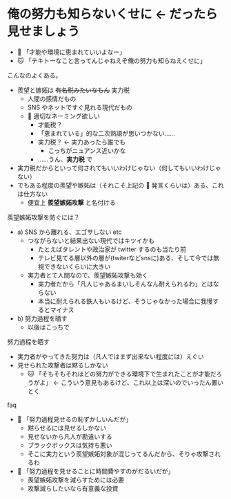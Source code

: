 # 俺の努力も知らないくせに ← だったら見せましょう
- :dog: 「才能や環境に恵まれていいよなー」
- :cat: 「テキトーなこと言ってんじゃねえぞ俺の努力も知らねえくせに」

こんなのよくある。

- 羨望と嫉妬は ~~有名税みたいなもん~~ 実力税
  - 人間の感情だもの
  - SNS やネットですぐ見れる現代だもの
  - :train: 適切なネーミング欲しい
    - 才能税？
    - 「恵まれている」的な二次熟語が思いつかない……
    - 実力税？ ← 実力あったら誰でも
      - こっちがニュアンス近いかな
    - ……うん、**実力税** で
- 実力税だからといって何されてもいいわけじゃない（何してもいいわけじゃない）
- でもある程度の羨望や嫉妬は（それこそ上記の :dog: 発言くらいは）ある、これは仕方ない
  - 便宜上 **羨望嫉妬攻撃** と名付ける

羨望嫉妬攻撃を防ぐには？

- a) SNS から離れる、エゴサしない etc
  - つながらないと結果出ない現代ではキツイかも
    - たとえばタレントや政治家が twitter するのも当たり前
    - テレビ見てる層以外の層が(twiterなどsnsに)ある、そして今では無視できないくらいに大きい
  - 実力者とて人間なので、羨望嫉妬攻撃も効く
    - 実力者だから「凡人じゃあるまいしそんなん耐えられるわ」とはならない
    - 本当に耐えられる鉄人もいるけど、そうじゃなかった場合に我慢するとマイナス
- b) 努力過程を晒す
  - 以後はこっちで

努力過程を晒す

- 実力者がやってきた努力は（凡人ではまず出来ない程度には）えぐい
- 見せられた攻撃者は黙るしかない
  - :cat: 「そもそもそれほどの努力ができる環境下で生まれたことが才能だろうがよ」 ← こういう意見もあるけど、これ以上は深いのでいったん置いとく

faq

- :dog: 「努力過程見せるの恥ずかしいんだが」
  - 黙らせるには見せるしかない
  - 見せないから凡人が勘違いする
  - ブラックボックスは気持ち悪い
  - そこに実力という羨望嫉妬対象が混じってるんだから、そりゃ攻撃されるわ
- :dog: 「努力過程を見せることに時間費やすのがだるいだが」
  - 羨望嫉妬攻撃を減らすためには必要
  - 攻撃減らしたいなら有意義な投資
